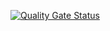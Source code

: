 
[![Quality Gate Status](https://sonarcloud.io/api/project_badges/measure?project=fl0wx_discordbottest&metric=alert_status)](https://sonarcloud.io/dashboard?id=fl0wx_discordbottest)